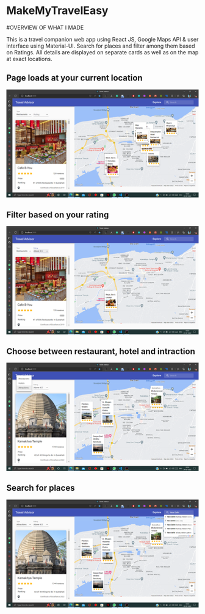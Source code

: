 # MakeMyTravelEasy
#OVERVIEW OF WHAT I MADE

This is a travel companion web app using React JS, Google Maps API & user interface using Material-UI.
Search for places and filter among them based on Ratings. All details are displayed on separate cards as well as on
the map at exact locations.
<h2>Page loads at your current location</h2>
<img src="https://github.com/sudhiitg/MakeMyTravelEasy/blob/main/screenshots/Screenshot%20(1057).png" >
<h2>Filter based on your rating </h2>
<img src="https://github.com/sudhiitg/MakeMyTravelEasy/blob/main/screenshots/Screenshot%20(1058).png">
<h2>Choose between restaurant, hotel and intraction</h2>
<img src="https://github.com/sudhiitg/MakeMyTravelEasy/blob/main/screenshots/Screenshot%20(1059).png">
<h2>Search for places</h2>
<img src="https://github.com/sudhiitg/MakeMyTravelEasy/blob/main/screenshots/Screenshot%20(1060).png">
